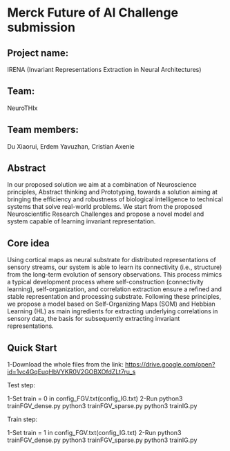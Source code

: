 # Merck Future of AI Challenge submission

## Project name: 
IRENA (Invariant Representations Extraction in Neural Architectures)
## Team: 
NeuroTHIx
## Team members: 
Du Xiaorui, Erdem Yavuzhan, Cristian Axenie

## Abstract
In our proposed solution we aim at a combination of Neuroscience principles, Abstract thinking and Prototyping, towards a solution aiming at bringing the efficiency and robustness of biological intelligence to technical systems that solve real-world problems. We start from the proposed Neuroscientific Research Challenges and propose a novel model and system capable of learning invariant representation.

## Core idea
Using cortical maps as neural substrate for distributed representations of sensory streams, our system is able to learn its connectivity (i.e., structure) from the long-term evolution of sensory observations. This process mimics a typical development process where self-construction (connectivity learning), self-organization, and correlation extraction ensure a refined and stable representation and processing substrate. Following these principles, we propose a model based on Self-Organizing Maps (SOM) and Hebbian Learning (HL) as main ingredients for extracting underlying correlations in sensory data, the basis for subsequently extracting invariant representations.

## Quick Start

1-Download the whole files from the link:
https://drive.google.com/open?id=1vc4GqEuqHbVYKR0V2GOBXOfdZLt7ru_s

Test step:

1-Set train = 0 in config_FGV.txt(config_IG.txt)
2-Run python3 trainFGV_dense.py
      python3 trainFGV_sparse.py
      python3 trainIG.py


Train step:

1-Set train = 1 in config_FGV.txt(config_IG.txt)
2-Run python3 trainFGV_dense.py
      python3 trainFGV_sparse.py
      python3 trainIG.py


